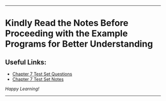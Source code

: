 
---

# Kindly Read the Notes Before Proceeding with the Example Programs for Better Understanding

## Useful Links:

- [Chapter 7 Test Set Questions](https://github.com/DipsanaRoy/learn-c-with-practice/main/tree/C007_Test_Set/CHAPTER_7_PRACTICE_SET.pdf)
- [Chapter 7 Test Set Notes](https://github.com/DipsanaRoy/learn-c-with-practice/main/tree/C007_Test_Set/CP7_NOTES.md)

*Happy Learning!*

---
